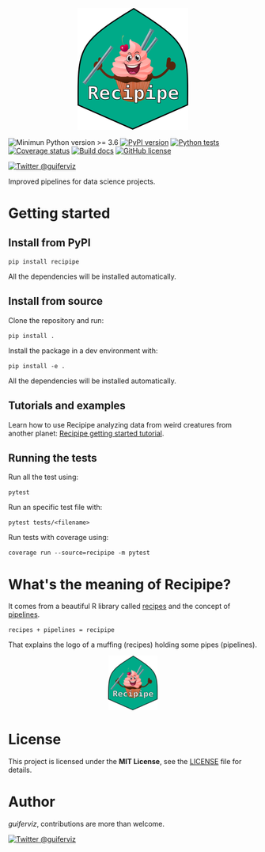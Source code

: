 
<p align="center">
  <img src="https://raw.githubusercontent.com/guiferviz/recipipe/master/doc/_static/logo/logo.png"
       alt="Recipipe logo. A muffing with a couple of pipes over a green background." />
</p>

![Minimun Python version >= 3.6](https://img.shields.io/badge/Python-%3E=3.6-blue?style=flat&logo=python)
[![PyPI version](https://badge.fury.io/py/recipipe.svg)](https://badge.fury.io/py/recipipe)
[![Python tests](https://github.com/guiferviz/recipipe/workflows/Python%20tests/badge.svg)](https://github.com/guiferviz/recipipe/actions?query=workflow%3A%22Python+tests%22)
[![Coverage status](https://coveralls.io/repos/github/guiferviz/recipipe/badge.svg?branch=master)](https://coveralls.io/github/guiferviz/recipipe?branch=master)
[![Build docs](https://github.com/guiferviz/recipipe/workflows/Build%20Docs/badge.svg)](https://guiferviz.com/recipipe/)
[![GitHub license](https://img.shields.io/github/license/guiferviz/recipipe.svg)](https://github.com/guiferviz/recipipe/blob/master/LICENSE)

[![Twitter @guiferviz](https://img.shields.io/twitter/follow/guiferviz?style=social)](https://twitter.com/guiferviz)

Improved pipelines for data science projects.


# Getting started


## Install from PyPI

    pip install recipipe

All the dependencies will be installed automatically.


## Install from source

Clone the repository and run:

	pip install .

Install the package in a dev environment with:

    pip install -e .

All the dependencies will be installed automatically.


## Tutorials and examples

Learn how to use Recipipe analyzing data from weird creatures from another planet:
[Recipipe getting started tutorial](examples/paranoids.ipynb).


## Running the tests

Run all the test using:

    pytest

Run an specific test file with:

    pytest tests/<filename>

Run tests with coverage using:

    coverage run --source=recipipe -m pytest


# What's the meaning of Recipipe?

It comes from a beautiful R library called [recipes][recipesR] and the concept
of [pipelines][pipelinesWikipedia].

    recipes + pipelines = recipipe

That explains the logo of a muffing (recipes) holding some pipes (pipelines).

<p align="center">
  <img src="https://raw.githubusercontent.com/guiferviz/recipipe/master/doc/_static/logo/logo.png"
       alt="Recipipe logo. A muffing with a couple of pipes over a green background."
       width=100 />
</p>


# License

This project is licensed under the **MIT License**, see the
[LICENSE][license] file for details.


# Author

*guiferviz*, contributions are more than welcome.

[![Twitter @guiferviz](https://img.shields.io/twitter/follow/guiferviz?style=social)](https://twitter.com/guiferviz)


[license]: https://github.com/guiferviz/recipipe/blob/master/LICENSE
[recipesR]: https://github.com/tidymodels/recipes
[pipelinesWikipedia]: https://en.wikipedia.org/wiki/Pipeline_(computing)

